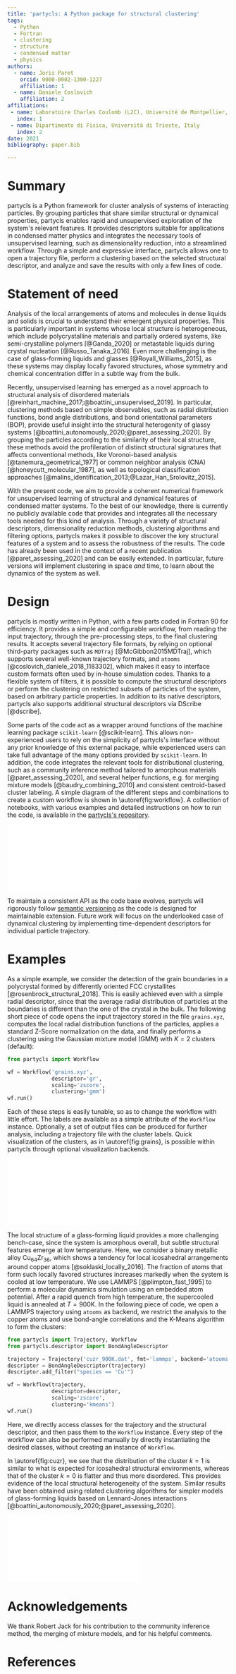 ```yaml
---
title: 'partycls: A Python package for structural clustering'
tags:
  - Python
  - Fortran
  - clustering
  - structure
  - condensed matter
  - physics
authors:
  - name: Joris Paret
    orcid: 0000-0002-1300-1227
    affiliation: 1
  - name: Daniele Coslovich
    affiliation: 2
affiliations:
 - name: Laboratoire Charles Coulomb (L2C), Université de Montpellier, CNRS, Montpellier, France
   index: 1
 - name: Dipartimento di Fisica, Università di Trieste, Italy
   index: 2
date: 2021
bibliography: paper.bib

---
```


# Summary

partycls is a Python framework for cluster analysis of systems of interacting particles. By grouping particles that share similar structural or dynamical properties, partycls enables rapid and unsupervised exploration of the system's relevant features. It provides descriptors suitable for applications in condensed matter physics and integrates the necessary tools of unsupervised learning, such as dimensionality reduction, into a streamlined workflow. Through a simple and expressive interface, partycls allows one to open a trajectory file, perform a clustering based on the selected structural descriptor, and analyze and save the results with only a few lines of code.

# Statement of need

Analysis of the local arrangements of atoms and molecules in dense liquids and solids is crucial to understand their emergent physical properties.
This is particularly important in systems whose local structure is heterogeneous, which include polycrystalline materials and partially ordered systems, like semi-crystalline polymers [@Ganda_2020] or metastable liquids during crystal nucleation [@Russo_Tanaka_2016].
Even more challenging is the case of glass-forming liquids and glasses [@Royall_Williams_2015], as these systems may display locally favored structures, whose symmetry and chemical concentration differ in a subtle way from the bulk.

Recently, unsupervised learning has emerged as a novel approach to structural analysis of disordered materials [@reinhart_machine_2017;@boattini_unsupervised_2019].
In particular, clustering methods based on simple observables, such as radial distribution functions, bond angle distributions, and bond orientational parameters (BOP), provide useful insight into the structural heterogenity of glassy systems [@boattini_autonomously_2020;@paret_assessing_2020].
By grouping the particles according to the similarity of their local structure, these methods avoid the profileration of distinct structural signatures that affects conventional methods, like Voronoi-based analysis [@tanemura_geometrical_1977] or common neighbor analysis (CNA) [@honeycutt_molecular_1987], as well as topological classification approaches [@malins_identification_2013;@Lazar_Han_Srolovitz_2015].

With the present code, we aim to provide a coherent numerical framework for unsupervised learning of structural and dynamical features of condensed matter systems.
To the best of our knowledge, there is currently no publicly available code that provides and integrates all the necessary tools needed for this kind of analysis.
Through a variety of structural descriptors, dimensionality reduction methods, clustering algorithms and filtering options, partycls makes it possible to discover the key structural features of a system and to assess the robustness of the results.
The code has already been used in the context of a recent publication [@paret_assessing_2020] and can be easily extended.
In particular, future versions will implement clustering in space *and* time, to learn about the dynamics of the system as well.

# Design

partycls is mostly written in Python, with a few parts coded in Fortran 90 for efficiency.
It provides a simple and configurable workflow, from reading the input trajectory, through the pre-processing steps, to the final clustering results.
It accepts several trajectory file formats, by relying on optional third-party packages such as `MDTraj` [@McGibbon2015MDTraj], which supports several well-known trajectory formats, and `atooms` [@coslovich_daniele_2018_1183302], which makes it easy to interface custom formats often used by in-house simulation codes. Thanks to a flexible system of filters, it is possible to compute the structural descriptors or perform the clustering on restricted subsets of particles of the system, based on arbitrary particle properties. In addition to its native descriptors, partycls also supports additional structural descriptors via DScribe [@dscribe].

Some parts of the code act as a wrapper around functions of the machine learning package `scikit-learn` [@scikit-learn]. This allows non-experienced users to rely on the simplicity of partycls's interface without any prior knowledge of this external package, while experienced users can take full advantage of the many options provided by `scikit-learn`. In addition, the code integrates the relevant tools for distributional clustering, such as a community inference method tailored to amorphous materials [@paret_assessing_2020], and several helper functions, e.g. for merging mixture models [@baudry_combining_2010] and consistent centroid-based cluster labeling. A simple diagram of the different steps and combinations to create a custom workflow is shown in \autoref{fig:workflow}. A collection of notebooks, with various examples and detailed instructions on how to run the code, is available in the [partycls's repository](https://github.com/jorisparet/partycls).

![The different steps to perform a structural clustering. The input is a file written in any of the trajectory formats supported by partycls. After selecting the structural descriptor and optional filters, two key steps for pre-processing the data are possible: feature scaling and dimensionality reduction. Finally, a clustering is performed using the selected algorithm. Several output files are produced for further analysis. \label{fig:workflow}](figures/workflow.pdf)

To maintain a consistent API as the code base evolves, partycls will rigorously follow [semantic versioning](https://semver.org/) as the code is designed for maintainable extension. Future work will focus on the underlooked case of dynamical clustering by implementing time-dependent descriptors for individual particle trajectory.

# Examples

As a simple example, we consider the detection of the grain boundaries in a polycrystal formed by differently oriented FCC crystallites [@rosenbrock_structural_2018]. This is easily achieved even with a simple radial descriptor, since that the average radial distribution of particles at the boundaries is different than the one of the crystal in the bulk. The following short piece of code opens the input trajectory stored in the file `grains.xyz`, computes the local radial distribution functions of the particles, applies a standard Z-Score normalization on the data, and finally performs a clustering using the Gaussian mixture model (GMM) with $K=2$ clusters (default):

```python
from partycls import Workflow

wf = Workflow('grains.xyz',
              descriptor='gr',
              scaling='zscore',
              clustering='gmm')
wf.run()
```

Each of these steps is easily tunable, so as to change the workflow with little effort. The labels are available as a simple attribute of the `Workflow` instance. Optionally, a set of output files can be produced for further analysis, including a trajectory file with the cluster labels. Quick visualization of the clusters, as in \autoref{fig:grains}, is possible within partycls through optional visualization backends.

![(a) A polycrystalline material with differently oriented FCC crystallites. (b) Using the individual radial distributions of the particles as structural descriptor, the algorithm identifies the crystalline domains (blue, $k=0$) and the grain boundaries (red, $k=1$). (c) The radial distribution functions restricted to these two clusters display a marked difference, with higher peaks for the crystals. All 3D visualizations were performed with OVITO [@ovito]. \label{fig:grains}](figures/grains_figure.pdf)

The local structure of a glass-forming liquid provides a more challenging bench-case, since the system is amorphous overall, but subtle structural features emerge at low temperature. Here, we consider a binary metallic alloy Cu$_{64}$Zr$_{36}$, which shows a tendency for local icosahedral arrangements around copper atoms [@soklaski_locally_2016]. The fraction of atoms that form such locally favored structures increases markedly when the system is cooled at low temperature. We use LAMMPS [@plimpton_fast_1995] to perform a molecular dynamics simulation using an embedded atom potential. After a rapid quench from high temperature, the supercooled liquid is annealed at $T=900$K. In the following piece of code, we open a LAMMPS trajectory using `atooms` as backend, we restrict the analysis to the copper atoms and use bond-angle correlations and the K-Means algorithm to form the clusters: 

```python
from partycls import Trajectory, Workflow
from partycls.descriptor import BondAngleDescriptor

trajectory = Trajectory('cuzr_900K.dat', fmt='lammps', backend='atooms')
descriptor = BondAngleDescriptor(trajectory)
descriptor.add_filter("species == 'Cu'")

wf = Workflow(trajectory,
              descriptor=descriptor,
              scaling='zscore',
              clustering='kmeans')
wf.run()
```

Here, we directly access classes for the trajectory and the structural descriptor, and then pass them to the `Workflow` instance. Every step of the workflow can also be performed manually by directly instantiating the desired classes, without creating an instance of `Workflow`.

In \autoref{fig:cuzr}, we see that the distribution of the cluster $k=1$ is similar to what is expected for icosahedral structural environments, whereas that of the cluster $k=0$ is flatter and thus more disordered. This provides evidence of the local structural heterogeneity of the system. Similar results have been obtained using related clustering algorithms for simpler models of glass-forming liquids based on Lennard-Jones interactions [@boattini_autonomously_2020;@paret_assessing_2020].

![(a) A glassy copper-zirconium alloy at $T=900$K. Copper and zirconium atoms are colored in orange and grey, respectively. We focus on the bond-angle distribution around the copper atoms only. (b) Copper atoms are now colored blue ($k=0$) and red ($k=1$) based on their cluster membership. Zirconium atoms (grey) are discarded from the analysis. (c) Bond-angle distributions of the clusters. \label{fig:cuzr}](figures/cuzr_figure.pdf)

# Acknowledgements

We thank Robert Jack for his contribution to the community inference method, the merging of mixture models, and for his helpful comments.

# References
